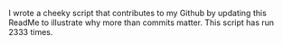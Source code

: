 I wrote a cheeky script that contributes to my Github by updating this ReadMe to illustrate why more than commits matter. This script has run 2333 times.